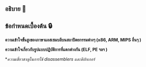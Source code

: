 ## อธิบาย 💬


## ข้อกําหนดเบื้องต้น 🔒
**ความเข้าใจขั้นสูงของภาษาแอสเซมบลีบนสถาปัตยกรรมต่างๆ (x86, ARM, MIPS อื่นๆ )**

**ความเข้าใจเกี่ยวกับรูปแบบปฏิบัติการที่แตกต่างกัน (ELF, PE ฯลฯ )**

**ความเชี่ยวชาญในการใช้ disassemblers และดีบักเกอร์*
